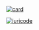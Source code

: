 [![card](https://github-readme-stats.vercel.app/api?username=leomoreno11&theme=default)](https://github.com/leomoreno11/)

[![iuricode](https://github-readme-stats.vercel.app/api/top-langs/?username=leomoreno11&hide=html&layout=compact&theme=default)](https://github.com/leomoreno11/)



<!---
leomoreno11/leomoreno11 is a ✨ special ✨ repository because its `README.md` (this file) appears on your GitHub profile.
You can click the Preview link to take a look at your changes.
--->
